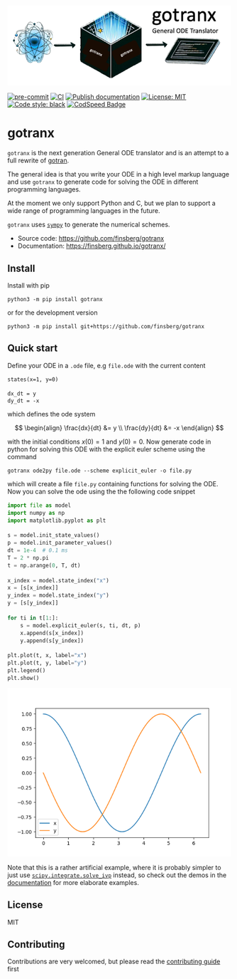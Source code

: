![_](docs/_static/logo.png)

[![pre-commit](https://github.com/finsberg/gotranx/actions/workflows/pre-commit.yml/badge.svg)](https://github.com/finsberg/gotranx/actions/workflows/pre-commit.yml)
[![CI](https://github.com/finsberg/gotranx/actions/workflows/main.yml/badge.svg)](https://github.com/finsberg/gotranx/actions/workflows/main.yml)
[![Publish documentation](https://github.com/finsberg/gotranx/actions/workflows/deploy_docs.yml/badge.svg)](https://finsberg.github.io/gotranx)
[![License: MIT](https://img.shields.io/badge/License-MIT-yellow.svg)](https://opensource.org/licenses/MIT)
[![Code style: black](https://img.shields.io/badge/code%20style-black-000000.svg)](https://github.com/psf/black)
[![CodSpeed Badge](https://img.shields.io/endpoint?url=https://codspeed.io/badge.json)](https://codspeed.io/finsberg/gotranx)

# gotranx

`gotranx` is the next generation General ODE translator and is an attempt to a full rewrite of [gotran](https://github.com/ComputationalPhysiology/gotran).

The general idea is that you write your ODE in a high level markup language and use `gotranx` to generate code for solving the ODE in different programming languages.

At the moment we only support Python and C, but we plan to support a wide range of programming languages in the future.

`gotranx` uses [`sympy`](https://www.sympy.org/en/index.html) to generate the numerical schemes.

- Source code: https://github.com/finsberg/gotranx
- Documentation: https://finsberg.github.io/gotranx/


## Install
Install with pip
```
python3 -m pip install gotranx
```
or for the development version
```
python3 -m pip install git+https://github.com/finsberg/gotranx
```

## Quick start
Define your ODE in a `.ode` file, e.g `file.ode` with the current content
```
states(x=1, y=0)

dx_dt = y
dy_dt = -x
```
which defines the ode system

$$
\begin{align}
\frac{dx}{dt} &= y \\
\frac{dy}{dt} &= -x
\end{align}
$$

with the initial conditions $x(0) = 1$ and $y(0) = 0$. Now generate code in python for solving this ODE with the explicit euler scheme using the command
```
gotranx ode2py file.ode --scheme explicit_euler -o file.py
```
which will create a file `file.py` containing functions for solving the ODE. Now you can solve the ode using the the following code snippet

```python
import file as model
import numpy as np
import matplotlib.pyplot as plt

s = model.init_state_values()
p = model.init_parameter_values()
dt = 1e-4  # 0.1 ms
T = 2 * np.pi
t = np.arange(0, T, dt)

x_index = model.state_index("x")
x = [s[x_index]]
y_index = model.state_index("y")
y = [s[y_index]]

for ti in t[1:]:
    s = model.explicit_euler(s, ti, dt, p)
    x.append(s[x_index])
    y.append(s[y_index])

plt.plot(t, x, label="x")
plt.plot(t, y, label="y")
plt.legend()
plt.show()
```
![_](docs/_static/quick_start.png)


Note that this is a rather artificial example, where it is probably simpler to just use [`scipy.integrate.solve_ivp`](https://docs.scipy.org/doc/scipy/reference/generated/scipy.integrate.solve_ivp.html) instead, so check out the demos in the [documentation](https://finsberg.github.io/gotranx/) for more elaborate examples.


## License
MIT

## Contributing
Contributions are very welcomed, but please read the [contributing guide](https://finsberg.github.io/gotranx/CONTRIBUTING.html) first
